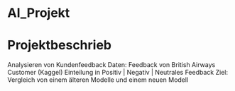 # AI_Projekt
# Projektbeschrieb
Analysieren von Kundenfeedback 
Daten: Feedback von British Airways Customer  (Kaggel)
Einteilung in Positiv | Negativ | Neutrales Feedback
Ziel: Vergleich von einem älteren Modelle und einem neuen Modell 
